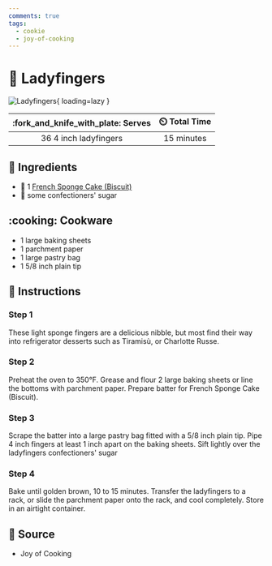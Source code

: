 ```yaml
---
comments: true
tags:
  - cookie
  - joy-of-cooking
---
```

# :baguette_bread: Ladyfingers

![Ladyfingers](../assets/images/ladyfingers.png){ loading=lazy }

| :fork_and_knife_with_plate: Serves | :timer_clock: Total Time |
|:----------------------------------:|:-----------------------: |
| 36 4 inch ladyfingers | 15 minutes |

## :salt: Ingredients

- :cake: 1 [French Sponge Cake (Biscuit)][1]
- :candy: some confectioners' sugar

## :cooking: Cookware

- 1 large baking sheets
- 1 parchment paper
- 1 large pastry bag
- 1 5/8 inch plain tip

## :pencil: Instructions

### Step 1

These light sponge fingers are a delicious nibble, but most find their way into refrigerator desserts such as Tiramisù,
or Charlotte Russe.

### Step 2

Preheat the oven to 350°F. Grease and flour 2 large baking sheets or line the bottoms with parchment paper. Prepare
batter for French Sponge Cake (Biscuit).

### Step 3

Scrape the batter into a large pastry bag fitted with a 5/8 inch plain tip. Pipe 4 inch fingers at least 1 inch apart on
the baking sheets. Sift lightly over the ladyfingers confectioners' sugar

### Step 4

Bake until golden brown, 10 to 15 minutes. Transfer the ladyfingers to a rack, or slide the parchment paper onto the
rack, and cool completely. Store in an airtight container.

## :link: Source

- Joy of Cooking

[1]: <../ingredients/sponge/french-sponge-cake-(biscuit).md>
